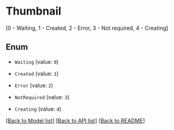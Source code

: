 # Thumbnail
[0 - Waiting, 1 - Created, 2 - Error, 3 - Not required, 4 - Creating]

## Enum

* `Waiting` (value: `0`)

* `Created` (value: `1`)

* `Error` (value: `2`)

* `NotRequired` (value: `3`)

* `Creating` (value: `4`)

[[Back to Model list]](../README.md#documentation-for-models) [[Back to API list]](../README.md#documentation-for-api-endpoints) [[Back to README]](../README.md)


